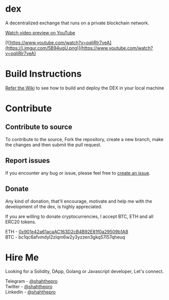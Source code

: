 # dex
A decentralized exchange that runs on a private blockchain network.

[Watch video preview on YouTube](https://www.youtube.com/watch?v=oqIiRlr7veA)

[![https://www.youtube.com/watch?v=oqIiRlr7veA](https://i.imgur.com/5B94ugU.png)](https://www.youtube.com/watch?v=oqIiRlr7veA)

# Build Instructions
[Refer the Wiki](https://github.com/shahthepro/dex/wiki/Build-Instructions) to see how to build and deploy the DEX in your local machine

# Contribute
## Contribute to source
To contribute to the source, Fork the repository, create a new branch, make the changes and then submit the pull request. 

## Report issues
If you encounter any bug or issue, please feel free to [create an issue](https://github.com/shahthepro/dex/issues).

## Donate
Any kind of donation, that'll encourage, motivate and help me with the development of the dex, is highly appreciated.

If you are willing to donate cryptocurrencies, I accept BTC, ETH and all ERC20 tokens.

ETH - [0x901e42a61acaAC163D2cB4B92E81f0a29509b1A8](https://etherscan.io/address/0x901e42a61acaAC163D2cB4B92E81f0a29509b1A8)  
BTC - bc1qc6afvmdyl2zlqm6w2y3yzzen3gkq57l57qheuq

# Hire Me
Looking for a Solidity, DApp, Golang or Javascript developer, Let's connect.

Telegram - [@shahthepro](https://web.telegram.org/#/im?p=@shahthepro)  
Twitter - [@shahthepro](http://twitter.com/shahthepro)  
LinkedIn - [@shahthepro](https://www.linkedin.com/in/shahthepro/)
